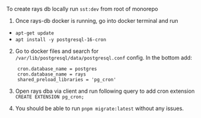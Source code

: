 To create rays db locally run `sst:dev` from root of monorepo

1. Once rays-db docker is running, go into docker terminal and run

- `apt-get update`
- `apt install -y postgresql-16-cron`

2. Go to docker files and search for `/var/lib/postgresql/data/postgresql.conf` config. In the
   bottom add:

```
    cron.database_name = postgres
    cron.database_name = rays
    shared_preload_libraries = 'pg_cron'
```

3. Open rays dba via client and run following query to add cron extension
   `CREATE EXTENSION pg_cron;`

4. You should be able to run `pnpm migrate:latest` without any issues.

